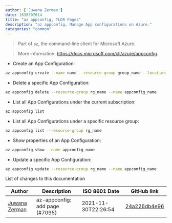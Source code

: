 ```yaml
---
author: ['Juwana Zerman']
date: 1638307614
title: "az appconfig, TLDR Pages"
description: "az appconfig, Manage App configurations on Azure."
categories: "common"
---
```

> Part of `az`, the command-line client for Microsoft Azure.

> More information: <https://docs.microsoft.com/cli/azure/appconfig>.

- Create an App Configuration:

```bash
az appconfig create --name name --resource-group group_name --location location
```

- Delete a specific App Configuration:

```bash
az appconfig delete --resource-group rg_name --name appconfig_name
```

- List all App Configurations under the current subscription:

```bash
az appconfig list
```

- List all App Configurations under a specific resource group:

```bash
az appconfig list --resource-group rg_name
```

- Show properties of an App Configuration:

```bash
az appconfig show --name appconfig_name
```

- Update a specific App Configuration:

```bash
az appconfig update --resource-group rg_name --name appconfig_name
```
List of changes to this documentation


Author | Description | ISO 8601 Date | GitHub link
------|-----|-----|-----
[Juwana Zerman](mailto:38802201+Juwana-Zerman@users.noreply.github.com) | az-appconfig: add page (#7095) | 2021-11-30T22:26:54 | [24a226db4e96](https://github.com/tldr-pages/tldr/commit/24a226db4e9643f4f415ffb5b09e2c7c6d14e79b)

